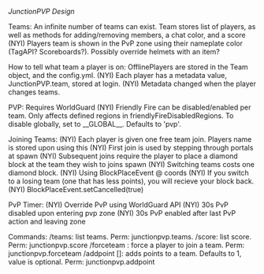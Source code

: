 *JunctionPVP Design*

Teams:
    An infinite number of teams can exist.
    Team stores list of players, as well as methods for adding/removing members, a chat color, and a score
    (NYI) Players team is shown in the PvP zone using their nameplate color (TagAPI? Scoreboards?). Possibly override helmets with an item?

How to tell what team a player is on:
    OfflinePlayers are stored in the Team object, and the config.yml.
    (NYI) Each player has a metadata value, JunctionPVP.team, stored at login.
    (NYI) Metadata changed when the player changes teams.

PVP:
    Requires WorldGuard
    (NYI) Friendly Fire can be disabled/enabled per team. Only affects defined regions in friendlyFireDisabledRegions. To disable globally, set to \_\_GLOBAL\_\_.  Defaults to 'pvp'.

Joining Teams:
    (NYI) Each player is given one free team join. Players name is stored upon using this
    (NYI) First join is used by stepping through portals at spawn
    (NYI) Subsequent joins require the player to place a diamond block at the team they wish to joins spawn
        (NYI) Switching teams costs one diamond block.
            (NYI) Using BlockPlaceEvent @ coords
        (NYI) If you switch to a losing team (one that has less points), you will recieve your block back.
            (NYI) BlockPlaceEvent.setCancelled(true)

PvP Timer:
    (NYI) Override PvP using WorldGuard API
        (NYI) 30s PvP disabled upon entering pvp zone
        (NYI) 30s PvP enabled after last PvP action and leaving zone



Commands:
    /teams: list teams. Perm: junctionpvp.teams.
    /score: list score. Perm: junctionpvp.score
    /forceteam <player> <newteam>: force a player to join a team. Perm: junctionpvp.forceteam
    /addpoint <team> \[<value>\]: adds points to a team. Defaults to 1, value is optional. Perm: junctionpvp.addpoint


